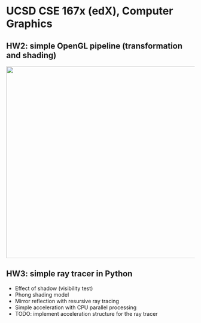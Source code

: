 # UCSD CSE 167x (edX), Computer Graphics
## HW2: simple OpenGL pipeline (transformation and shading)

<img src="https://github.com/lingqiz/UCSD-CSE-167x/blob/master/hw2.png" width="512">

## HW3: simple ray tracer in Python 
- Effect of shadow (visibility test)
- Phong shading model
- Mirror reflection with resursive ray tracing
- Simple acceleration with CPU parallel processing
- TODO: implement acceleration structure for the ray tracer
